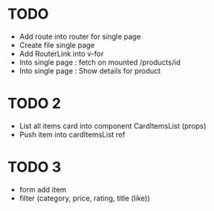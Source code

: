 # TODO

- Add route into router for single page
- Create file single page
- Add RouterLink into v-for
- Into single page : fetch on mounted /products/id
- Into single page : Show details for product


# TODO 2
- List all items card into component CardItemsList (props)
- Push item into cardItemsList ref

# TODO 3
- form add item
- filter (category, price, rating, title (like))